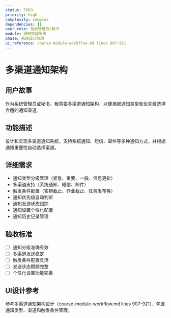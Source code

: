 ```yaml
---
status: TODO
priority: high
complexity: complex
dependencies: []
user_role: 系统管理员/秘书
module: 通知提醒系统
phase: 系统设计阶段
ui_reference: course-module-workflow.md lines 907-921
---
```


# 多渠道通知架构

## 用户故事
作为系统管理员或秘书，我需要多渠道通知架构，以便根据通知类型和优先级选择合适的通知渠道。

## 功能描述
设计和实现多渠道通知系统，支持系统通知、短信、邮件等多种通知方式，并根据通知重要性自动选择渠道。

## 详细需求
- 通知类型分级管理（紧急、重要、一般、信息更新）
- 多渠道支持（系统通知、短信、邮件）
- 触发条件配置（答辩截止、作业截止、任务发布等）
- 通知优先级自动判断
- 通知发送状态跟踪
- 通知设置个性化配置
- 通知历史记录管理

## 验收标准
- [ ] 通知分级准确有效
- [ ] 多渠道发送稳定
- [ ] 触发条件配置灵活
- [ ] 发送状态跟踪完整
- [ ] 个性化设置功能完善

## UI设计参考
参考多渠道通知架构设计（course-module-workflow.md lines 907-921），包含通知类型、渠道和触发条件管理。
